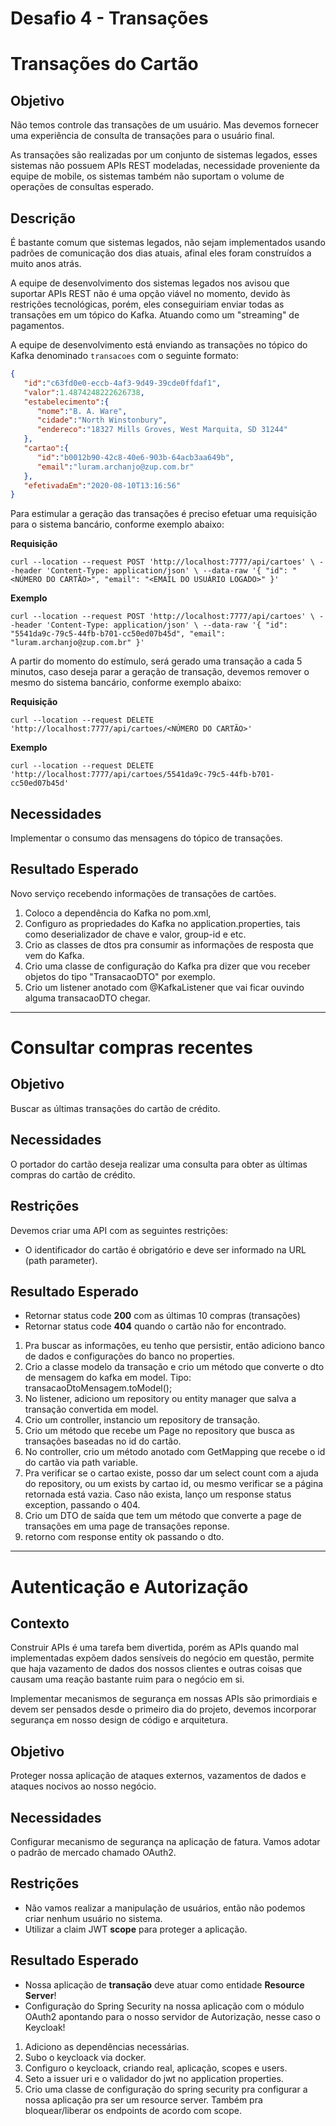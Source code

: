 # Desafio 4 - Transações

# **Transações do Cartão**

## **Objetivo**

Não temos controle das transações de um usuário. Mas devemos fornecer uma experiência de consulta de transações para o usuário final.

As transações são realizadas por um conjunto de sistemas legados, esses sistemas não possuem APIs REST modeladas, necessidade proveniente da equipe de mobile, os sistemas também não suportam o volume de operações de consultas esperado.

## **Descrição**

É bastante comum que sistemas legados, não sejam implementados usando padrões de comunicação dos dias atuais, afinal eles foram construídos a muito anos atrás.

A equipe de desenvolvimento dos sistemas legados nos avisou que suportar APIs REST não é uma opção viável no momento, devido às restrições tecnológicas, porém, eles conseguiriam enviar todas as transações em um tópico do Kafka. Atuando como um "streaming" de pagamentos.

A equipe de desenvolvimento está enviando as transações no tópico do Kafka denominado `transacoes` com o seguinte formato:

```json
{
   "id":"c63fd0e0-eccb-4af3-9d49-39cde0ffdaf1",
   "valor":1.4874248222626738,
   "estabelecimento":{
      "nome":"B. A. Ware",
      "cidade":"North Winstonbury",
      "endereco":"18327 Mills Groves, West Marquita, SD 31244"
   },
   "cartao":{
      "id":"b0012b90-42c8-40e6-903b-64acb3aa649b",
      "email":"luram.archanjo@zup.com.br"
   },
   "efetivadaEm":"2020-08-10T13:16:56"
}
```

Para estimular a geração das transações é preciso efetuar uma requisição para o sistema bancário, conforme exemplo abaixo:

**Requisição**

`curl --location --request POST 'http://localhost:7777/api/cartoes' \
--header 'Content-Type: application/json' \
--data-raw '{
  "id": "<NÚMERO DO CARTÃO>",
  "email": "<EMAIL DO USUÁRIO LOGADO>"
}'`

**Exemplo**

`curl --location --request POST 'http://localhost:7777/api/cartoes' \
--header 'Content-Type: application/json' \
--data-raw '{
  "id": "5541da9c-79c5-44fb-b701-cc50ed07b45d",
  "email": "luram.archanjo@zup.com.br"
}'`

A partir do momento do estímulo, será gerado uma transação a cada 5 minutos, caso deseja parar a geração de transação, devemos remover o mesmo do sistema bancário, conforme exemplo abaixo:

**Requisição**

`curl --location --request DELETE 'http://localhost:7777/api/cartoes/<NÚMERO DO CARTÃO>'`

**Exemplo**

`curl --location --request DELETE 'http://localhost:7777/api/cartoes/5541da9c-79c5-44fb-b701-cc50ed07b45d'`

## **Necessidades**

Implementar o consumo das mensagens do tópico de transações.

## **Resultado Esperado**

Novo serviço recebendo informações de transações de cartões.

1. Coloco a dependência do Kafka no pom.xml, 
2. Configuro as propriedades do Kafka no application.properties, tais como deserializador de chave e valor, group-id e etc.
3. Crio as classes de dtos pra consumir as informações de resposta que vem do Kafka.
4. Crio uma classe de configuração do Kafka pra dizer que vou receber objetos do tipo "TransacaoDTO" por exemplo.
5. Crio um listener anotado com @KafkaListener que vai ficar ouvindo alguma transacaoDTO chegar.

---

# **Consultar compras recentes**

## **Objetivo**

Buscar as últimas transações do cartão de crédito.

## **Necessidades**

O portador do cartão deseja realizar uma consulta para obter as últimas compras do cartão de crédito.

## **Restrições**

Devemos criar uma API com as seguintes restrições:

- O identificador do cartão é obrigatório e deve ser informado na URL (path parameter).

## **Resultado Esperado**

- Retornar status code **200** com as últimas 10 compras (transações)
- Retornar status code **404** quando o cartão não for encontrado.

1. Pra buscar as informações, eu tenho que persistir, então adiciono banco de dados e configurações do banco no properties.
2. Crio a classe modelo da transação e crio um método que converte o dto de mensagem do kafka em model. Tipo: transacaoDtoMensagem.toModel();
3. No listener, adiciono um repository ou entity manager que salva a transação convertida em model.
4. Crio um controller, instancio um repository de transação. 
5. Crio um método que recebe um Page no repository que busca as transações baseadas no id do cartão.
6. No controller, crio um método anotado com GetMapping que recebe o id do cartão via path variable. 
7. Pra verificar se o cartao existe, posso dar um select count com a ajuda do repository, ou um exists by cartao id, ou mesmo verificar se a página retornada está vazia. Caso não exista, lanço um response status exception, passando o 404.
8. Crio um DTO de saída que tem um método que converte a page de transações em uma page de transações reponse.
9. retorno com response entity ok passando o dto.

---

# **Autenticação e Autorização**

## **Contexto**

Construir APIs é uma tarefa bem divertida, porém as APIs quando mal implementadas expõem dados sensíveis do negócio em questão, permite que haja vazamento de dados dos nossos clientes e outras coisas que causam uma reação bastante ruim para o negócio em si.

Implementar mecanismos de segurança em nossas APIs são primordiais e devem ser pensados desde o primeiro dia do projeto, devemos incorporar segurança em nosso design de código e arquitetura.

## **Objetivo**

Proteger nossa aplicação de ataques externos, vazamentos de dados e ataques nocivos ao nosso negócio.

## **Necessidades**

Configurar mecanismo de segurança na aplicação de fatura. Vamos adotar o padrão de mercado chamado OAuth2.

## **Restrições**

- Não vamos realizar a manipulação de usuários, então não podemos criar nenhum usuário no sistema.
- Utilizar a claim JWT **scope** para proteger a aplicação.

## **Resultado Esperado**

- Nossa aplicação de **transação** deve atuar como entidade **Resource Server**!
- Configuração do Spring Security na nossa aplicação com o módulo OAuth2 apontando para o nosso servidor de Autorização, nesse caso o Keycloak!

1. Adiciono as dependências necessárias.
2. Subo o keycloack via docker.
3. Configuro o keycloack, criando real, aplicação, scopes e users.
4. Seto a issuer uri e o validador do jwt no application properties.
5. Crio uma classe de configuração do spring security pra configurar a nossa aplicação pra ser um resource server. Também pra bloquear/liberar os endpoints de acordo com scope.